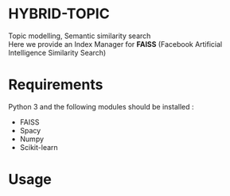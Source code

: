 # HYBRID-TOPIC
Topic modelling, Semantic similarity search  
Here we provide an Index Manager for **FAISS** (Facebook Artificial Intelligence Similarity Search)

# Requirements
Python 3 and the following modules should be installed :
- FAISS
- Spacy
- Numpy
- Scikit-learn

# Usage
